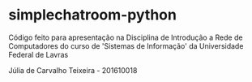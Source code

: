 # simplechatroom-python

Código feito para apresentação na Disciplina de Introdução a Rede de Computadores do curso de 'Sistemas de Informação' da Universidade Federal de Lavras

Júlia de Carvalho Teixeira - 201610018
